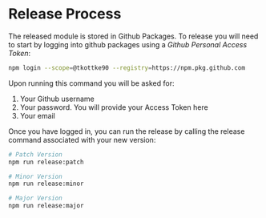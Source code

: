 # Release Process

The released module is stored in Github Packages.  To release you will need to start by logging into github packages using a _Github Personal Access Token_:

```bash
npm login --scope=@tkottke90 --registry=https://npm.pkg.github.com
```

Upon running this command you will be asked for:

1. Your Github username
2. Your password.  You will provide your Access Token here
3. Your email

Once you have logged in, you can run the release by calling the release command associated with your new version:

```bash
# Patch Version
npm run release:patch

# Minor Version
npm run release:minor

# Major Version
npm run release:major
```